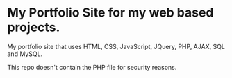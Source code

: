 # My Portfolio Site for my web based projects.

My portfolio site that uses HTML, CSS, JavaScript, JQuery, PHP, AJAX, SQL and MySQL.

This repo doesn't contain the PHP file for security reasons.
